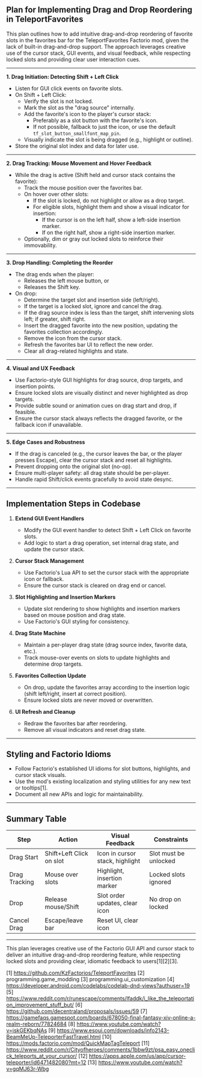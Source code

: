 ## Plan for Implementing Drag and Drop Reordering in TeleportFavorites

This plan outlines how to add intuitive drag-and-drop reordering of favorite slots in the favorites bar for the TeleportFavorites Factorio mod, given the lack of built-in drag-and-drop support. The approach leverages creative use of the cursor stack, GUI events, and visual feedback, while respecting locked slots and providing clear user interaction cues.

---

**1. Drag Initiation: Detecting Shift + Left Click**

- Listen for GUI click events on favorite slots.
- On Shift + Left Click:
  - Verify the slot is not locked.
  - Mark the slot as the "drag source" internally.
  - Add the favorite's icon to the player's cursor stack:
    - Preferably as a slot button with the favorite's icon.
    - If not possible, fallback to just the icon, or use the default `tf_slot_button_smallfont_map_pin`.
  - Visually indicate the slot is being dragged (e.g., highlight or outline).
- Store the original slot index and data for later use.

---

**2. Drag Tracking: Mouse Movement and Hover Feedback**

- While the drag is active (Shift held and cursor stack contains the favorite):
  - Track the mouse position over the favorites bar.
  - On hover over other slots:
    - If the slot is locked, do not highlight or allow as a drop target.
    - For eligible slots, highlight them and show a visual indicator for insertion:
      - If the cursor is on the left half, show a left-side insertion marker.
      - If on the right half, show a right-side insertion marker.
  - Optionally, dim or gray out locked slots to reinforce their immovability.

---

**3. Drop Handling: Completing the Reorder**

- The drag ends when the player:
  - Releases the left mouse button, or
  - Releases the Shift key.
- On drop:
  - Determine the target slot and insertion side (left/right).
  - If the target is a locked slot, ignore and cancel the drag.
  - If the drag source index is less than the target, shift intervening slots left; if greater, shift right.
  - Insert the dragged favorite into the new position, updating the favorites collection accordingly.
  - Remove the icon from the cursor stack.
  - Refresh the favorites bar UI to reflect the new order.
  - Clear all drag-related highlights and state.

---

**4. Visual and UX Feedback**

- Use Factorio-style GUI highlights for drag source, drop targets, and insertion points.
- Ensure locked slots are visually distinct and never highlighted as drop targets.
- Provide subtle sound or animation cues on drag start and drop, if feasible.
- Ensure the cursor stack always reflects the dragged favorite, or the fallback icon if unavailable.

---

**5. Edge Cases and Robustness**

- If the drag is canceled (e.g., the cursor leaves the bar, or the player presses Escape), clear the cursor stack and reset all highlights.
- Prevent dropping onto the original slot (no-op).
- Ensure multi-player safety: all drag state should be per-player.
- Handle rapid Shift/click events gracefully to avoid state desync.

---

## Implementation Steps in Codebase

1. **Extend GUI Event Handlers**
   - Modify the GUI event handler to detect Shift + Left Click on favorite slots.
   - Add logic to start a drag operation, set internal drag state, and update the cursor stack.

2. **Cursor Stack Management**
   - Use Factorio's Lua API to set the cursor stack with the appropriate icon or fallback.
   - Ensure the cursor stack is cleared on drag end or cancel.

3. **Slot Highlighting and Insertion Markers**
   - Update slot rendering to show highlights and insertion markers based on mouse position and drag state.
   - Use Factorio's GUI styling for consistency.

4. **Drag State Machine**
   - Maintain a per-player drag state (drag source index, favorite data, etc.).
   - Track mouse-over events on slots to update highlights and determine drop targets.

5. **Favorites Collection Update**
   - On drop, update the favorites array according to the insertion logic (shift left/right, insert at correct position).
   - Ensure locked slots are never moved or overwritten.

6. **UI Refresh and Cleanup**
   - Redraw the favorites bar after reordering.
   - Remove all visual indicators and reset drag state.

---

## Styling and Factorio Idioms

- Follow Factorio's established UI idioms for slot buttons, highlights, and cursor stack visuals.
- Use the mod's existing localization and styling utilities for any new text or tooltips[1].
- Document all new APIs and logic for maintainability.

---

## Summary Table

| Step                 | Action                                  | Visual Feedback                | Constraints           |
|----------------------|-----------------------------------------|-------------------------------|-----------------------|
| Drag Start           | Shift+Left Click on slot                | Icon in cursor stack, highlight| Slot must be unlocked |
| Drag Tracking        | Mouse over slots                        | Highlight, insertion marker    | Locked slots ignored  |
| Drop                 | Release mouse/Shift                     | Slot order updates, clear icon | No drop on locked     |
| Cancel Drag          | Escape/leave bar                        | Reset UI, clear icon           |                       |

---

This plan leverages creative use of the Factorio GUI API and cursor stack to deliver an intuitive drag-and-drop reordering feature, while respecting locked slots and providing clear, idiomatic feedback to users[1][2][3].

[1] https://github.com/KzFactorios/TeleportFavorites
[2] programming.game_modding
[3] programming.ui_customization
[4] https://developer.android.com/codelabs/codelab-dnd-views?authuser=19
[5] https://www.reddit.com/r/runescape/comments/lfaddk/i_like_the_teleportation_improvement_stuff_but/
[6] https://github.com/decentraland/proposals/issues/59
[7] https://gamefaqs.gamespot.com/boards/678050-final-fantasy-xiv-online-a-realm-reborn/77824684
[8] https://www.youtube.com/watch?v=jskGEKbqNAs
[9] https://www.esoui.com/downloads/info2143-BeamMeUp-TeleporterFastTravel.html
[10] https://mods.factorio.com/mod/QuickMapTagTeleport
[11] https://www.reddit.com/r/Cityofheroes/comments/1bbw9zt/psa_easy_oneclick_teleports_at_your_cursor/
[12] https://apps.apple.com/us/app/cursor-teleporter/id6471482080?mt=12
[13] https://www.youtube.com/watch?v=gqMJ63r-Wbg
